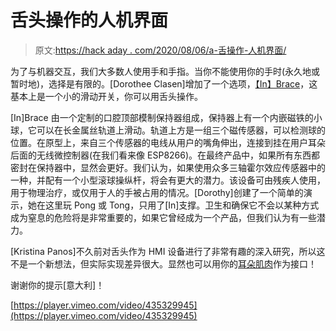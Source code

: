 # 舌头操作的人机界面

> 原文:[https://hack aday . com/2020/08/06/a-舌操作-人机界面/](https://hackaday.com/2020/08/06/a-tongue-operated-human-machine-interface/)

为了与机器交互，我们大多数人使用手和手指。当你不能使用你的手时(永久地或暂时地)，选择是有限的。[Dorothee Clasen]增加了一个选项，[【In】Brace](https://www.designboom.com/technology/inbrace-tongue-based-interaction-between-human-and-machine-07-28-2020/)，这基本上是一个小的滑动开关，你可以用舌头操作。

[In]Brace 由一个定制的口腔顶部模制保持器组成，保持器上有一个内嵌磁铁的小球，它可以在长金属丝轨道上滑动。轨道上方是一组三个磁传感器，可以检测球的位置。在原型上，来自三个传感器的电线从用户的嘴角伸出，连接到挂在用户耳朵后面的无线微控制器(在我们看来像 ESP8266)。在最终产品中，如果所有东西都密封在保持器中，显然会更好。我们认为，如果使用众多三轴霍尔效应传感器中的一种，并配有一个小型滚球操纵杆，将会有更大的潜力。该设备可由残疾人使用，用于物理治疗，或仅用于人的手被占用的情况。[Dorothy]创建了一个简单的演示，她在这里玩 Pong 或 Tong，只用了[In]支撑。卫生和确保它不会以某种方式成为窒息的危险将是非常重要的，如果它曾经成为一个产品，但我们认为有一些潜力。

[Kristina Panos]不久前对舌头作为 HMI 设备进行了非常有趣的深入研究，所以这不是一个新想法，但实际实现差异很大。显然也可以用你的[耳朵肌肉](https://hackaday.com/2020/01/02/assistive-technolgy-switch-is-actuated-using-your-ear-muscles/)作为接口！

谢谢你的提示[意大利]！

[https://player.vimeo.com/video/435329945](https://player.vimeo.com/video/435329945)